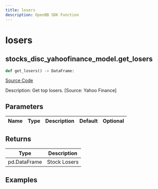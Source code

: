 ```yaml
---
title: losers
description: OpenBB SDK Function
---
```


# losers

## stocks_disc_yahoofinance_model.get_losers

```python title='openbb_terminal/stocks/discovery/yahoofinance_model.py'
def get_losers() -> DataFrame:
```
[Source Code](https://github.com/OpenBB-finance/OpenBBTerminal/tree/main/openbb_terminal/stocks/discovery/yahoofinance_model.py#L35)

Description: Get top losers. [Source: Yahoo Finance]

## Parameters

| Name | Type | Description | Default | Optional |
| ---- | ---- | ----------- | ------- | -------- |

## Returns

| Type | Description |
| ---- | ----------- |
| pd.DataFrame | Stock Losers |

## Examples

